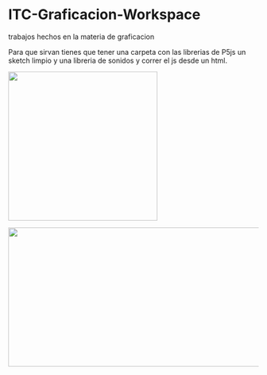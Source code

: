 # ITC-Graficacion-Workspace
trabajos hechos en la materia de graficacion 

Para que sirvan tienes que tener una carpeta con las librerias de P5js
un sketch limpio y una libreria de sonidos  y correr el js desde un html.



 <img src="https://github.com/josejoelL/ITC-Graficacion-Workspace/blob/master/U1-2D/cubo.gif"
       width="300" height="300" >



 <img src="https://github.com/josejoelL/ITC-Graficacion-Workspace/blob/master/U2-3D/mobile.gif" 
 width="720" height="280">
